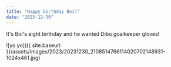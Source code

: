 ```yaml
---
title: "Happy birthday Boí!"
date: "2023-12-30"
---
```


It's Boí's eight birthday and he wanted Dibu goalkeeper gloves!

![yo yo]({{ site.baseurl }}/assets/images/2023/20231230_2108514766114020702148931-1024x461.jpg)
